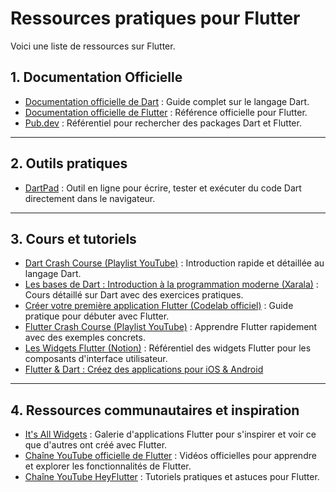 # Ressources pratiques pour Flutter

Voici une liste de ressources sur Flutter.

## 1. Documentation Officielle

- [Documentation officielle de Dart](https://dart.dev/language) : Guide complet sur le langage Dart.
- [Documentation officielle de Flutter](https://docs.flutter.dev) : Référence officielle pour Flutter.
- [Pub.dev](https://pub.dev) : Référentiel pour rechercher des packages Dart et Flutter.

---

## 2. Outils pratiques

- [DartPad](https://dartpad.dev) : Outil en ligne pour écrire, tester et exécuter du code Dart directement dans le navigateur.

---

## 3. Cours et tutoriels

- [Dart Crash Course (Playlist YouTube)](https://www.youtube.com/playlist?list=PL4cUxeGkcC9iVGY3ppchN9kIauln8IiEh) : Introduction rapide et détaillée au langage Dart.
- [Les bases de Dart : Introduction à la programmation moderne (Xarala)](https://www.xarala.co/courses/les-bases-de-dart-introduction-a-la-programmation-moderne/overview) : Cours détaillé sur Dart avec des exercices pratiques.
- [Créer votre première application Flutter (Codelab officiel)](https://codelabs.developers.google.com/codelabs/flutter-codelab-first?hl=fr#0) : Guide pratique pour débuter avec Flutter.
- [Flutter Crash Course (Playlist YouTube)](https://www.youtube.com/playlist?list=PL4cUxeGkcC9giLVXCHSQmWqlHc9BLXdVx) : Apprendre Flutter rapidement avec des exemples concrets.
- [Les Widgets Flutter (Notion)](https://codabee.notion.site/Les-Widgets-Flutter-03a304143510451e8f13d3f613101409) : Référentiel des widgets Flutter pour les composants d'interface utilisateur.
- [Flutter & Dart : Créez des applications pour iOS & Android](https://t.me/galsendevresources/630)

---

## 4. Ressources communautaires et inspiration

- [It's All Widgets](https://itsallwidgets.com) : Galerie d'applications Flutter pour s'inspirer et voir ce que d'autres ont créé avec Flutter.
- [Chaîne YouTube officielle de Flutter](https://www.youtube.com/@flutterdev) : Vidéos officielles pour apprendre et explorer les fonctionnalités de Flutter.
- [Chaîne YouTube HeyFlutter](https://www.youtube.com/@HeyFlutter) : Tutoriels pratiques et astuces pour Flutter.
